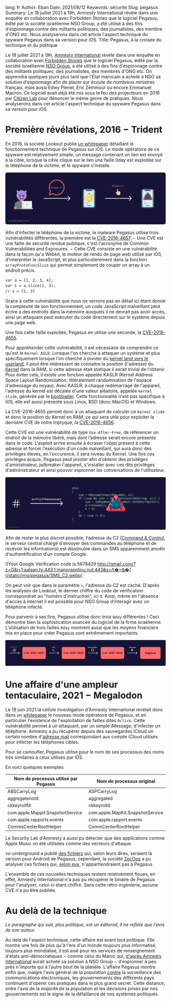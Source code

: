 lang: fr
Author: Eban 
Date: 2021/08/12
Keywords: sécurité
Slug: pegasus
Summary: Le 18 juillet 2021 à 19h, Amnesty International révèle dans une enquête en collaboration avec Forbidden Stories que le logiciel Pegasus, édité par la société israélienne NSO Group, a été utilisé à des fins d'espionnage contre des militants politiques, des journalistes, des membre d'ONG etc. Nous analyserons dans cet article l'aspect technique du spyware Pegasus dans sa version pour iOS.
Title: Pegasus, à la croisée du technique et du politique

Le 18 juillet 2021 à 19h, [Amnesty International](https://www.amnesty.org/en/) révèle dans une enquête en collaboration avec [Forbidden Stories](https://forbiddenstories.org/) que le logiciel Pegasus, édité par la société israélienne [NSO Group](https://www.nsogroup.com/), a été utilisé à des fins d'espionnage contre des militants politiques, des journalistes, des membres d'ONG etc. On apprendra quelques jours plus tard que l'État marocain a acheté à NSO sa solution d'espionnage afin de placer sur écoute de nombreux ministres français, mais aussi Edwy Plenel, Eric Zemmour ou encore Emmanuel Macron. Ce logiciel avait déjà été mis sous le feu des projecteurs en 2016 par [Citizen Lab](https://citizenlab.ca/) pour dénoncer le même genre de pratiques. Nous analyserons dans cet article l'aspect technique du spyware Pegasus dans sa version pour iOS.

# Première révélations, 2016 − Trident

En 2016, la société Lookout publie [un whitepaper](https://info.lookout.com/rs/051-ESQ-475/images/lookout-pegasus-technical-analysis.pdf) détaillant le fonctionnement technique de Pegasus sur iOS. Le mode opératoire de ce spyware est relativement simple, un message contenant un lien est envoyé à la cible, lorsque la cible clique sur le lien une faille 0day est exploitée sur le téléphone de la victime, et le spyware s'installe. 

![Schéma montrant une infection par un lien vérolé.](/static/img/pegasus/Infection_via_clic_sms.webp)

Afin d'infecter le téléphone de la victime, le malware Pegasus utilise trois vulnérabilités différentes, la première est la [CVE-2016-4657](https://www.phrack.org/papers/attacking_javascript_engines.html). − Une CVE est une faille de sécurité rendue publique, c'est l'acronyme de Common Vulnerabilities and Exposures. − Cette CVE consiste en une vulnérabilité dans la façon qu'a Webkit, le moteur de rendu de page web utilisé par iOS, d'interpréter le JavaScript, et plus particulièrement dans la fonction `arrayProtoFuncSlice` qui permet simplement de couper un array à un endroit précis. 

```diff
var a = [1, 2, 3, 4];
var s = a.slice(1, 3);
// s = [2, 3]
```

Grace à cette vulnérabilité que nous ne verrons pas en détail ici étant donné la complexité de son fonctionnement, un code JavaScript malveillant peut écrire à des endroits dans la mémoire auxquels il ne devrait pas avoir accès, ainsi un attaquant peut exécuter du code directement sur le système depuis une page web.

Une fois cette faille exploitée, Pegasus en utilise une seconde, la [CVE-2016-4655](https://jndok.github.io/2016/10/04/pegasus-writeup/).

Pour appréhender cette vulnérabilité, il est nécessaire de comprendre ce qu'est le `Kernel ASLR`. Lorsque l'on cherche à attaquer un système et plus spécifiquement lorsque l'on cherche à pivoter du [kernel land vers le userland](https://beta.hackndo.com/le-monde-du-kernel/), il peut être intéressant de connaitre la position (l'adresse) du [Kernel](https://fr.wikipedia.org/wiki/Noyau_de_syst%C3%A8me_d%27exploitation) dans la RAM, si cette adresse était statique il serait trivial de l'obtenir. Pour éviter cela, il existe une fonction appelée KASLR (Kernel Address Space Layout Randomization, littéralement randomisation de l'espace d'adressage du noyau). Avec KASLR, à chaque redémarrage de l'appareil, l'adresse du kernel est décalée d'une valeur aléatoire, appelée `kernel slide`, générée par le [bootloader](https://en.wikipedia.org/wiki/Bootloader). Cette fonctionnalité n'est pas spécifique à iOS, elle est aussi présente sous Linux, BSD (donc MacOS) et Windows.

La CVE-2016-4655 permet donc à un attaquant de calculer ce `kernel slide` et donc la position du Kernel en RAM, ce qui sera utile pour exploiter la dernière CVE de notre triptyque, la [CVE-2016-4656](https://jndok.github.io/2016/10/04/pegasus-writeup/).

Cette CVE est une vulnérabilité de type `Use-After-Free`, de référencer un endroit de la mémoire libéré, mais dont l’adresse serait encore présente dans le code. L'exploit arrive ensuite à écraser l'objet présent à cette adresse et forcer l'exécution d'un code malveillant, qui aura donc des privilèges élevés, en l'occurence, il sera niveau du Kernel. Une fois ces privilèges acquis, Pegasus peut pivoter afin d'obtenir des privilèges d'aministrateur, jailbreaker l'appareil, s'installer avec ces dits privilèges d'administrateur et ainsi pouvoir espionner les conversations de l'utilisateur.

![Schema montrant le principe d'une vulnérabilité UFA](/static/img/pegasus/Use_after_free(1).webp)

Afin de rester le plus discret possible, l'adresse du C2 ([Command & Control](https://whatis.techtarget.com/fr/definition/Commande-et-controle), le serveur central chargé d'envoyer des commandes au téléphone et de recevoir les informations) est dissimulée dans un SMS apparemment anodin d'authentification d'un compte Google.

![Your Google Verification code is:5678429 http://gmail.com/?z=G&i=1:aalaan.tv:443,1:manoraonlinu.nut:443&s=Λ�=&�](/static/img/pegasus/SMS_C2.webp)

On peut voir que dans le paramètre `i`, l'adresse du C2 est caché. D'après les analyses de Lookout, le dernier chiffre du code de vérification correspondrait au "numéro d'instruction", ici `9`. Ainsi, même en l'absence d'accès à internet il est possible pour NSO Group d’interagir avec un téléphone infecté.

Pour parvenir à ses fins, Pegasus utilise donc trois `0day` différentes ! Ceci démontre bien la sophistication avancée du logiciel de la firme israélienne. L'utilisation de trois failles `0day` montrent aussi que les moyens financiers  mis en place pour créer Pegasus sont extrêmement importants.

![La CVE-2016-4657 permet d'obtenir une RCE, puis la CVE-2016-4655 permet de trouver le kernel slide. Enfin, la CVE-2016-4656 permet de jailbreak l'appareil et d'installer Pegasus](/static/img/pegasus/Infection_Pegasus(1).webp)

# Une affaire d'une ampleur tentaculaire, 2021 − Megalodon

Le 18 juin 2021 la cellule investigation d'Amnesty International révélait donc dans un [whitepaper](https://www.amnesty.org/en/latest/research/2021/07/forensic-methodology-report-how-to-catch-nso-groups-pegasus/) le nouveau mode opératoire de Pegasus, et en particulier l'existence de l'exploitation de failles dites `0click`. Cette vulnérabilité permet à un attaquant, par un simple iMessage, d'infecter un téléphone. Amnesty a pu récupérer depuis des sauvegardes iCloud un certain nombre d'[adresse mail](https://github.com/AmnestyTech/investigations/blob/master/2021-07-18_nso/emails.txt) correspondant aux compte iCloud utilisés pour infecter les téléphones cibles.

Pour se camoufler, Pegasus utilise pour le nom de ses processus des noms très similaires à ceux utilisés par iOS.

En voici quelques exemples

|Nom de processus utilisé par Pegasus|Nom de processus original       |
|---------------------------------------|--------------------------------|
|ABSCarryLog                            |ASPCarryLog                     |
|aggregatenotd                          |aggregated                      |
|ckkeyrollfd                            |ckkeyrolld                      |
|com.apple.Mappit.SnapshotService       |com.apple.MapKit.SnapshotService|
|com.apple.rapports.events              |com.apple.rapport.events        |
|CommsCenterRootHelper                  |CommCenterRootHelper            |

Le Security Lab d'Amnesty a aussi pu détecter que des applications comme Apple Music on été utilisées comme des vecteurs d'attaque.

vx-underground a publié [des fichiers](https://twitter.com/vxunderground/status/1418207502974525441?s=20) qui, selon leurs dires, seraient la version pour Android de Pegasus, cependant, la société [ZecOps](https://www.zecops.com/) a pu analyser ces fichiers qui, [selon eux](https://twitter.com/ZecOps/status/1418954109768531968?s=20), n'appartiendraient pas à Pegasus.

L'ensemble de ces nouvelles techniques restent relativement floues, en effet, Amnesty International n'a pas pu récupérer le binaire de Pegasus pour l'analyser, celui-ci étant chiffré. Sans cette rétro-ingénierie, aucune CVE n'a pu être publiée.

# Au delà de la technique

*Le paragraphe qui suit, plus politique, est un éditorial, il ne reflète que l'avis de son auteur.*

Au delà de l'aspect technique, cette affaire est avant tout politique. Elle montre une fois de plus qu'à l'ère d'un monde toujours plus informatisé, toujours plus mondialisé, il est aisé pour les services de renseignement d'états anti-démocratiques − comme celui du Maroc qui, [d'après Amnesty International](https://www.lemonde.fr/projet-pegasus/article/2021/07/22/projet-pegasus-emmanuel-macron-convoque-un-conseil-de-defense-exceptionnel_6089148_6088648.html) aurait acheté sa solution à NSO Group − d'espionner à peu près n'importe qui à l'autre bout de la planète. L'affaire Pegasus montre enfin que, malgré l'avis général de la population [contre](https://www.amnesty.org/fr/latest/news/2015/03/global-opposition-to-usa-big-brother-mass-surveillance/) la surveillance des communications électroniques, les gouvernements des différents pays continuent d'opérer ces pratiques dans le plus grand secret. Cette distance, entre l'avis de la majorité de la population et les décisions prises par nos gouvernements est le signe de la défaillance de nos systèmes politiques.
